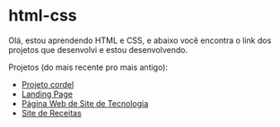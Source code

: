 # html-css

Olá, estou aprendendo HTML e CSS, e abaixo você encontra o link dos projetos que desenvolvi e estou desenvolvendo.

Projetos (do mais recente pro mais antigo):
<br>
<ul>
    <li><a href="https://edilaine-as.github.io/html-css/projeto-cordel/index.html" target="_blank">Projeto cordel</a></li>
    <li><a href="https://edilaine-as.github.io/html-css/landing-page/index.html" target="_blank">Landing Page</a></li>
    <li><a href="https://edilaine-as.github.io/html-css/site-de-tecnologia/android.html" target="_blank">Página Web de Site de Tecnologia</a></li>
    <li><a href="https://edilaine-as.github.io/html-css/site-de-receitas/index.html" target="_blank">Site de Receitas</a></li>
</ul>
 
